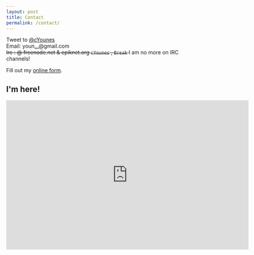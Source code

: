 ```yaml
---
layout: post
title: Contact
permalink: /contact/
---
```


Tweet to <a href="https://twitter.com/intent/tweet?screen_name=cYounes"
class="twitter-mention-button" data-size="large" data-related="cYounes"
data-dnt="true">@cYounes</a>
<br />Email: youn<a title="Reveal this e-mail address"
onclick="window.open('http://www.google.com/recaptcha/mailhide/d?k\07501leBmjuTu-80babsDNgZAaA\75\75\46c\75bsHTcqxIxzO-SHo3lFWlaRijisUeatfh7mk55AweBxA\075',
'',
'toolbar=0,scrollbars=0,location=0,statusbar=0,menubar=0,resizable=0,width=500,height=300');
return false;"
href="http://www.google.com/recaptcha/mailhide/d?k=01leBmjuTu-80babsDNgZAaA==&amp;c=bsHTcqxIxzO-SHo3lFWlaRijisUeatfh7mk55AweBxA=">&#8230;</a>@gmail.com
<br /><del>Irc : @ freenode.net & epiknet.org `cYounes` , `Break` </del> I am no more on IRC channels!

<div id="wufoo-z1fry6f11w29mhh">
Fill out my <a href="https://cyounes.wufoo.com/forms/z1fry6f11w29mhh">online form</a>.
</div>
<script type="text/javascript">var z1fry6f11w29mhh;(function(d, t) {
var s = d.createElement(t), options = {
'userName':'cyounes', 
'formHash':'z1fry6f11w29mhh', 
'autoResize':true,
'height':'577',
'async':true,
'host':'wufoo.com',
'header':'show', 
'ssl':true};
s.src = ('https:' == d.location.protocol ? 'https://' : 'http://') + 'wufoo.com/scripts/embed/form.js';
s.onload = s.onreadystatechange = function() {
var rs = this.readyState; if (rs) if (rs != 'complete') if (rs != 'loaded') return;
try { z1fry6f11w29mhh = new WufooForm();z1fry6f11w29mhh.initialize(options);z1fry6f11w29mhh.display(); } catch (e) {}};
var scr = d.getElementsByTagName(t)[0], par = scr.parentNode; par.insertBefore(s, scr);
})(document, 'script');</script>


<h2>I'm here!</h2>
<iframe width="650" height="400" frameborder="0" scrolling="no" marginheight="0" marginwidth="0" src="https://maps.google.fr/maps?safe=off&amp;q=toulouse&amp;ie=UTF8&amp;hq=&amp;hnear=Toulouse,+Haute-Garonne,+Midi-Pyr%C3%A9n%C3%A9es&amp;gl=fr&amp;ll=43.604652,1.444209&amp;spn=0.076073,0.154324&amp;t=h&amp;z=13&amp;output=embed"></iframe><br />